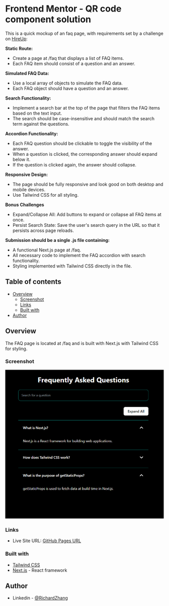 # Frontend Mentor - QR code component solution

This is a quick mockup of an faq page, with requirements set by a challenge on [HireUp](https://www.usehireup.com/):

**Static Route:**

- Create a page at /faq that displays a list of FAQ items.
- Each FAQ item should consist of a question and an answer.

**Simulated FAQ Data:**

- Use a local array of objects to simulate the FAQ data.
- Each FAQ object should have a question and an answer.

**Search Functionality:**

- Implement a search bar at the top of the page that filters the FAQ items based on the text input.
- The search should be case-insensitive and should match the search term against the questions.

**Accordion Functionality:**

- Each FAQ question should be clickable to toggle the visibility of the answer.
- When a question is clicked, the corresponding answer should expand below it.
- If the question is clicked again, the answer should collapse.

**Responsive Design:**

- The page should be fully responsive and look good on both desktop and mobile devices.
- Use Tailwind CSS for all styling.

**Bonus Challenges**

- Expand/Collapse All: Add buttons to expand or collapse all FAQ items at once.
- Persist Search State: Save the user's search query in the URL so that it persists across page reloads.

**Submission should be a single .js file containing:**

- A functional Next.js page at /faq.
- All necessary code to implement the FAQ accordion with search functionality.
- Styling implemented with Tailwind CSS directly in the file.

## Table of contents

- [Overview](#overview)
  - [Screenshot](#screenshot)
  - [Links](#links)
  - [Built with](#built-with)
- [Author](#author)

## Overview

The FAQ page is located at /faq and is built with Next.js with Tailwind CSS for styling.

### Screenshot

![faq-page-screenshot](./screenshot.png)

### Links

- Live Site URL: [GitHub Pages URL](https://richardzhang01.github.io/faq-page/)

### Built with

- [Tailwind CSS](https://tailwindcss.com/)
- [Next.js](https://nextjs.org/) - React framework

## Author

- Linkedin - [@RichardZhang](https://www.linkedin.com/in/richard-zhiyuan-zhang/)


